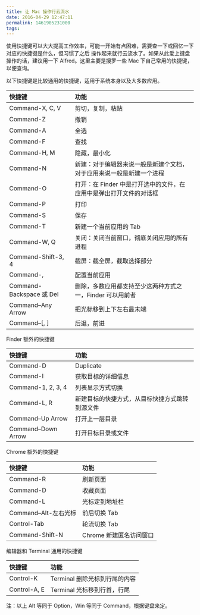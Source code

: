 ```yaml
---
title: 让 Mac 操作行云流水
date: 2016-04-29 12:47:11
permalink: 1461905231000
tags:
---
```


使用快捷键可以大大提高工作效率，可能一开始有点困难，需要查一下或回忆一下对应的快捷键是什么，但习惯了之后
操作起来就行云流水了。如果从此爱上键盘操作的话，建议用一下 Alfred。这里主要是搜罗一些 Mac 下自己常用的快捷键，以便查询。

以下快捷键是比较通用的快捷键，适用于系统本身以及大多数应用。

快捷键 | 功能
:--- | :---
Command-X, C, V | 剪切，复制，粘贴
Command-Z | 撤销
Command-A | 全选
Command-F | 查找
Command-H, M | 隐藏，最小化
Command-N	| 新建：对于编辑器来说一般是新建个文档，对于应用来说一般是新建一个进程
Command-O	| 打开：在 Finder 中是打开选中的文件，在应用中是弹出打开文件的对话框
Command-P	| 打印
Command-S	| 保存
Command-T | 新建一个当前应用的 Tab
Command-W, Q	| 关闭：关闭当前窗口，彻底关闭应用的所有进程
Command-Shift-3, 4 | 截屏：截全屏，截取选择部分
Command-, |	配置当前应用
Command-Backspace 或 Del | 删除，多数应用都支持至少这两种方式之一，Finder 可以用前者
Command–Any Arrow | 把光标移到上下左右最末端
Command–[, ] | 后退，前进
<!-- more -->
Finder 额外的快捷键

快捷键 | 功能
:--- | :---
Command-D | Duplicate
Command-I | 获取目标的详细信息
Command-1, 2, 3, 4 | 列表显示方式切换
Command-L, R	| 新建目标的快捷方式，从目标快捷方式跳转到源文件
Command–Up Arrow | 打开上一层目录
Command–Down Arrow | 打开目标目录或文件

Chrome 额外的快捷键

快捷键 | 功能
:--- | :---
Command-R | 刷新页面
Command-D | 收藏页面
Command-L | 光标定到地址栏
Command–Alt-左右光标 | 前后切换 Tab
Control-Tab | 轮流切换 Tab
Command-Shift-N | Chrome 新建匿名访问窗口

编辑器和 Terminal 通用的快捷键

快捷键 | 功能
:--- | :---
Control-K | Terminal 删除光标到行尾的内容
Control-A, E | Terminal 光标移到行首，行尾

注：以上 Alt 等同于 Option，Win 等同于 Command，根据键盘来定。
